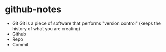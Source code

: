 # github-notes

* Git
Git is a piece of software that performs "version control" (keeps the history of what you are creating) 
* Github
* Repo
* Commit
